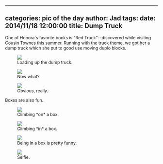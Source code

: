 
---
categories: pic of the day
author: Jad
tags: 
date: 2014/11/18 12:00:00
title: Dump Truck
---
<p>
One of Honora's favorite books is "Red Truck"--discovered while visiting
Cousin Townes this summer.  Running with the truck theme, we got her a dump truck
which she put to good use moving duplo blocks.
</p>
<figure>
<img src="/img/2014/11/18/img_20141118_141827233_medium.jpg" />
<figcaption>Loading up the dump truck.</figcaption>
</figure>

<figure>
<img src="/img/2014/11/18/img_20141118_142010278_medium.jpg" />
<figcaption>Now what?</figcaption>
</figure>

<figure>
<img src="/img/2014/11/18/img_20141118_141800078_medium.jpg" />
<figcaption>Obvious, really.</figcaption>
</figure>

<p>Boxes are also fun.</p>

<figure>
<img src="/img/2014/11/18/img_20141118_125522968_medium.jpg" />
<figcaption>Climbing *on* a box.</figcaption>
</figure>

<figure>
<img src="/img/2014/11/18/img_20141118_132353272_medium.jpg" />
<figcaption>Climbing *in* a box.</figcaption>
</figure>

<figure>
<img src="/img/2014/11/18/img_20141118_132404948_medium.jpg" />
<figcaption>Being in a box is pretty funny.</figcaption>
</figure>

<figure>
<img src="/img/2014/11/18/img_20141118_144120319_large.jpg" />
<figcaption>Selfie.</figcaption>
</figure>

